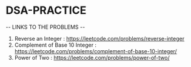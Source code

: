 # DSA-PRACTICE

-- LINKS TO THE PROBLEMS -- 

1. Reverse an Integer : https://leetcode.com/problems/reverse-integer
2. Complement of Base 10 Integer : https://leetcode.com/problems/complement-of-base-10-integer/
3. Power of Two : https://leetcode.com/problems/power-of-two/
